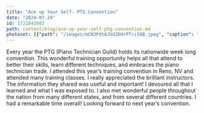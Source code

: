 ```yaml
---
title: "Ace up Your Self- PTG Convention"
date: "2024-07-24"
id: 1721842083
path: content/blog/ace-up-your-self-ptg-convention.md
photoset: [{"path": "/images/mCN3PdtAJUdZ6HrPTri58B.jpeg", "caption": "", "thumbnail": "True"}]
---
```

Every year the PTG (Piano Technician Guild) holds its nationwide week long convention. This wonderful training opportunity helps all that attend to better their skills, learn different techniques, and embraces the piano technician trade. I attended this year’s training convention in Reno, NV and attended many training classes. I really appreciated the brilliant instructors. The information they shared was useful and important! I devoured all that I learned and what I was exposed to. I also met wonderful people throughout the nation from many different states, and from several different countries. I had a remarkable time overall! Looking forward to next year’s convention.
